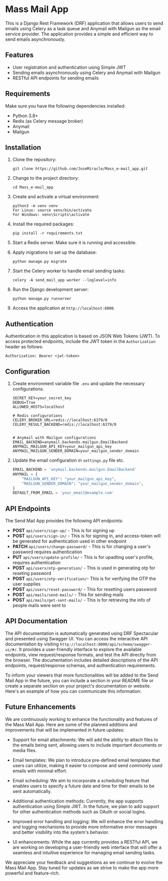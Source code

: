 # Mass Mail App

This is a Django Rest Framework (DRF) application that allows users to send emails using Celery as a task queue and Anymail with Mailgun as the email service provider. The application provides a simple and efficient way to send emails asynchronously.

## Features

- User registration and authentication using Simple JWT
- Sending emails asynchronously using Celery and Anymail with Mailgun
- RESTful API endpoints for sending emails

## Requirements

Make sure you have the following dependencies installed:

- Python 3.8+
- Redis (as Celery message broker)
- Anymail
- Mailgun

## Installation

1. Clone the repository:

   ```
   git clone https://github.com/JoseMiracle/Mass_e-mail_app.git
   ```

2. Change to the project directory:

   ```
   cd Mass_e-mail_app
   ```

3. Create and activate a virtual environment:

   ```
   python3 -m venv venv
   For Linux: source venv/bin/activate
   For Windows: venv\Scripts\activate 
   ```

4. Install the required packages:

   ```
   pip install -r requirements.txt
   ```

5. Start a Redis server. Make sure it is running and accessible.

6. Apply migrations to set up the database:

   ```
   python manage.py migrate
   ```

7. Start the Celery worker to handle email sending tasks:

   ```
   celery -A send_mail_app worker --loglevel=info
   ```

8. Run the Django development server:

   ```
   python manage.py runserver
   ```

9. Access the application at `http://localhost:8000`.

## Authentication

Authentication in this application is based on JSON Web Tokens (JWT). To access protected endpoints, include the JWT token in the `Authorization` header as follows:

```http
Authorization: Bearer <jwt-token>
```
## Configuration

1. Create environment variable file `.env` and update the necessary configurations.

   ```
   SECRET_KEY=your_secret_key
   DEBUG=True
   ALLOWED_HOSTS=localhost

   # Redis configurations
   CELERY_BROKER_URL=redis://localhost:6379/0
   CELERY_RESULT_BACKEND=redis://localhost:6379/0

   
   # Anymail with Mailgun configurations
   EMAIL_BACKEND=anymail.backends.mailgun.EmailBackend
   ANYMAIL_MAILGUN_API_KEY=your_mailgun_api_key
   ANYMAIL_MAILGUN_SENDER_DOMAIN=your_mailgun_sender_domain
   ```

2. Update the email configuration in `settings.py` file etc.

   ```python
   EMAIL_BACKEND = 'anymail.backends.mailgun.EmailBackend'
   ANYMAIL = {
       "MAILGUN_API_KEY": "your_mailgun_api_key",
       "MAILGUN_SENDER_DOMAIN": "your_mailgun_sender_domain",
   }
   DEFAULT_FROM_EMAIL = 'your_email@example.com'
   ```

## API Endpoints

The Send Mail App provides the following API endpoints:

- **POST** `api/users/sign-up/` - This is for signing up
- **POST** `api/users/sign-in/` - This is for signing in, and access-token will be generated for authentication used in other endpoint
- **PATCH** `api/users/change-password/` - This is for changing a user's password requires authentication
- **PUT**  `api/users/update-profile/` - This is for upadting user's profile, requires authentication
- **POST** `api/users/otp-generation/` - This is used in generating otp for reseting password
- **POST** `api/users/otp-verification/`- This is for verifying the OTP the user supplies
- **POST** `api/users/reset-password/` - This for resetting users password
- **POST** `api/mails/send-mails/` - This for sending mails
- **POST** `api/mails/get-sent-mails/` - This is for retrieving the info of people mails were sent to



## API Documentation

The API documentation is automatically generated using DRF Spectacular and presented using Swagger UI. You can access the interactive API documentation by visiting `http://localhost:8000/api/schema/swagger-ui/#/`. It provides a user-friendly interface to explore the available endpoints, view request/response formats, and test the API directly from the browser. The documentation includes detailed descriptions of the API endpoints, request/response schemas, and authentication requirements.

To inform your viewers that more functionalities will be added to the Send Mail App in the future, you can include a section in your README file or create a separate section on your project's documentation or website. Here's an example of how you can communicate this information:

## Future Enhancements

We are continuously working to enhance the functionality and features of the Mass Mail App. Here are some of the planned additions and improvements that will be implemented in future updates:

- Support for email attachments: We will add the ability to attach files to the emails being sent, allowing users to include important documents or media files.

- Email templates: We plan to introduce pre-defined email templates that users can utilize, making it easier to compose and send commonly used emails with minimal effort.

- Email scheduling: We aim to incorporate a scheduling feature that enables users to specify a future date and time for their emails to be sent automatically.

- Additional authentication methods: Currently, the app supports authentication using Simple JWT. In the future, we plan to add support for other authentication methods such as OAuth or social logins.

- Improved error handling and logging: We will enhance the error handling and logging mechanisms to provide more informative error messages and better visibility into the system's behavior.

- UI enhancements: While the app currently provides a RESTful API, we are working on developing a user-friendly web interface that will offer a seamless and intuitive experience for managing email sending tasks.

We appreciate your feedback and suggestions as we continue to evolve the Mass Mail App. Stay tuned for updates as we strive to make the app more powerful and feature-rich.
